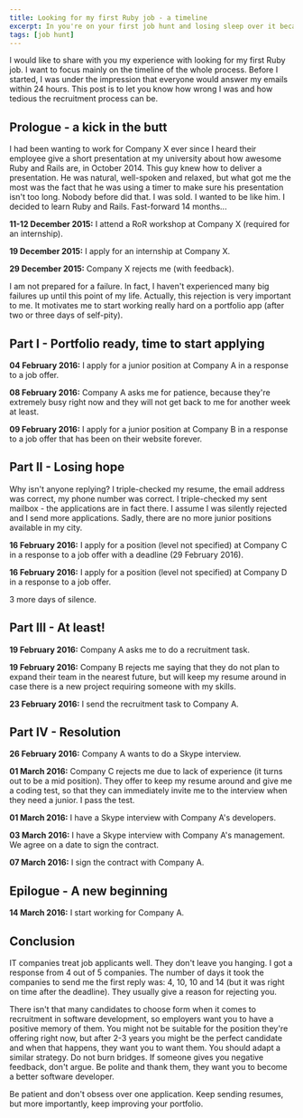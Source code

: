 ```yaml
---
title: Looking for my first Ruby job - a timeline
excerpt: In you're on your first job hunt and losing sleep over it because it's been 3 days since you've sent your resume and nobody answered, read this. 
tags: [job hunt]
---
```


I would like to share with you my experience with looking for my first Ruby job. I want to focus mainly on the timeline of the whole process. Before I started, I was under the impression that everyone would answer my emails within 24 hours. This post is to let you know how wrong I was and how tedious the recruitment process can be.

## Prologue - a kick in the butt

I had been wanting to work for Company X ever since I heard their employee give a short presentation at my university about how awesome Ruby and Rails are, in October 2014. This guy knew how to deliver a presentation. He was natural, well-spoken and relaxed, but what got me the most was the fact that he was using a timer to make sure his presentation isn't too long. Nobody before did that. I was sold. I wanted to be like him. I decided to learn Ruby and Rails. Fast-forward 14 months...

**11-12 December 2015:** I attend a RoR workshop at Company X (required for an internship).

**19 December 2015:** I apply for an internship at Company X.

**29 December 2015:** Company X rejects me (with feedback).

I am not prepared for a failure. In fact, I haven't experienced many big failures up until this point of my life. Actually, this rejection is very important to me. It motivates me to start working really hard on a portfolio app (after two or three days of self-pity). 

## Part I - Portfolio ready, time to start applying

**04 February 2016:** I apply for a junior position at Company A in a response to a job offer.

**08 February 2016:** Company A asks me for patience, because they're extremely busy right now and they will not get back to me for another week at least.

**09 February 2016:** I apply for a junior position at Company B in a response to a job offer that has been on their website forever.

## Part II - Losing hope

Why isn't anyone replying? I triple-checked my resume, the email address was correct, my phone number was correct. I triple-checked my sent mailbox - the applications are in fact there. I assume I was silently rejected and I send more applications. Sadly, there are no more junior positions available in my city.

**16 February 2016:** I apply for a position (level not specified) at Company C in a response to a job offer with a deadline (29 February 2016).

**16 February 2016:** I apply for a position (level not specified) at Company D in a response to a job offer.

3 more days of silence.

## Part III - At least!

**19 February 2016:** Company A asks me to do a recruitment task.

**19 February 2016:** Company B rejects me saying that they do not plan to expand their team in the nearest future, but will keep my resume around in case there is a new project requiring someone with my skills.

**23 February 2016:** I send the recruitment task to Company A.

## Part IV - Resolution

**26 February 2016:** Company A wants to do a Skype interview.

**01 March 2016:** Company C rejects me due to lack of experience (it turns out to be a mid position). They offer to keep my resume around and give me a coding test, so that they can immediately invite me to the interview when they need a junior. I pass the test.

**01 March 2016:** I have a Skype interview with Company A's developers.

**03 March 2016:** I have a Skype interview with Company A's management. We agree on a date to sign the contract.

**07 March 2016:** I sign the contract with Company A.

## Epilogue - A new beginning

**14 March 2016:** I start working for Company A.

## Conclusion

IT companies treat job applicants well. They don't leave you hanging. I got a response from 4 out of 5 companies. The number of days it took the companies to send me the first reply was: 4, 10, 10 and 14 (but it was right on time after the deadline). They usually give a reason for rejecting you.

There isn't that many candidates to choose form when it comes to recruitment in software development, so employers want you to have a positive memory of them. You might not be suitable for the position they're offering right now, but after 2-3 years you might be the perfect candidate and when that happens, they want you to want them. You should adapt a similar strategy. Do not burn bridges. If someone gives you negative feedback, don't argue. Be polite and thank them, they want you to become a better software developer.

Be patient and don't obsess over one application. Keep sending resumes, but more importantly, keep improving your portfolio.